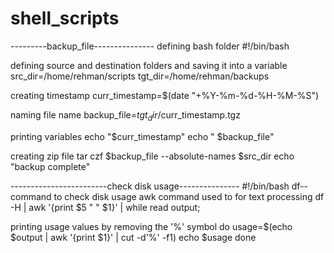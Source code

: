 # shell_scripts
---------backup_file---------------
defining bash folder
#!/bin/bash  

defining source and destination folders and saving it into a variable
src_dir=/home/rehman/scripts
tgt_dir=/home/rehman/backups

creating timestamp
curr_timestamp=$(date  "+%Y-%m-%d-%H-%M-%S")

naming file name
backup_file=$tgt_dir/$curr_timestamp.tgz

printing variables
echo "$curr_timestamp"
echo " $backup_file"

creating zip file
tar czf $backup_file --absolute-names $src_dir
echo "backup complete"

------------------------check disk usage---------------
#!/bin/bash
df--command to check disk usage
awk command used to for text processing
df -H | awk  '{print $5 " " $1}' | while read output;
 
printing usage values by removing the '%' symbol
do
 usage=$(echo $output | awk '{print $1}' | cut -d'%' -f1)
 echo $usage
done
